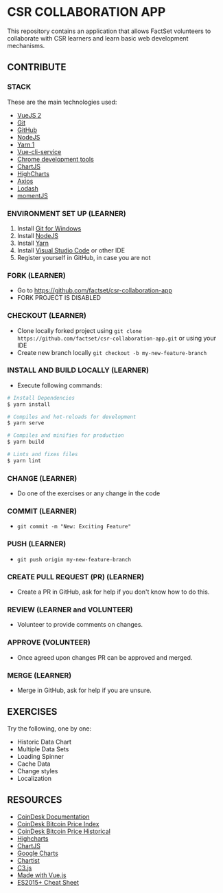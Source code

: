 # CSR COLLABORATION APP

This repository contains an application that allows FactSet volunteers to collaborate with CSR learners and learn basic web development mechanisms.

## CONTRIBUTE

### STACK

These are the main technologies used:

- [VueJS 2](https://vuejs.org/)
- [Git](https://git-scm.com/)
- [GitHub](https://github.com/)
- [NodeJS](https://nodejs.dev/)
- [Yarn 1](https://yarnpkg.com/)
- [Vue-cli-service](https://cli.vuejs.org/guide/cli-service.html)
- [Chrome development tools](https://developer.chrome.com/docs/devtools/)
- [ChartJS](https://www.chartjs.org/)
- [HighCharts](https://www.highcharts.com/)
- [Axios](https://www.npmjs.com/package/axios)
- [Lodash](https://lodash.com/)
- [momentJS](https://momentjs.com/)

### ENVIRONMENT SET UP (LEARNER)

1. Install [Git for Windows](https://gitforwindows.org/)
2. Install [NodeJS](https://nodejs.org/en/)
3. Install [Yarn](https://yarnpkg.com/lang/en/)
4. Install [Visual Studio Code](https://code.visualstudio.com/download) or other IDE
5. Register yourself in GitHub, in case you are not

### FORK (LEARNER)

- Go to https://github.com/factset/csr-collaboration-app
- FORK PROJECT IS DISABLED

### CHECKOUT (LEARNER)

- Clone locally forked project using ```git clone https://github.com/factset/csr-collaboration-app.git``` or using your IDE
- Create new branch locally ```git checkout -b my-new-feature-branch```

### INSTALL AND BUILD LOCALLY (LEARNER)

- Execute following commands:

```bash
# Install Dependencies
$ yarn install

# Compiles and hot-reloads for development
$ yarn serve

# Compiles and minifies for production
$ yarn build

# Lints and fixes files
$ yarn lint
```

### CHANGE (LEARNER)

- Do one of the exercises or any change in the code

### COMMIT (LEARNER)

- ```git commit -m "New: Exciting Feature"```

### PUSH (LEARNER)

- ```git push origin my-new-feature-branch```

### CREATE PULL REQUEST (PR) (LEARNER)

- Create a PR in GitHub, ask for help if you don't know how to do this.

### REVIEW (LEARNER and VOLUNTEER)

- Volunteer to provide comments on changes.

### APPROVE (VOLUNTEER)

- Once agreed upon changes PR can be approved and merged.

### MERGE (LEARNER)

- Merge in GitHub, ask for help if you are unsure.

## EXERCISES

Try the following, one by one:

- Historic Data Chart
- Multiple Data Sets
- Loading Spinner
- Cache Data
- Change styles
- Localization

## RESOURCES

- [CoinDesk Documentation](https://www.coindesk.com/api/)
- [CoinDesk Bitcoin Price Index](https://api.coindesk.com/v1/bpi/currentprice.json)
- [CoinDesk Bitcoin Price Historical](https://api.coindesk.com/v1/bpi/historical/close.json)
- [Highcharts](https://www.highcharts.com/)
- [ChartJS](https://www.chartjs.org/)
- [Google Charts](https://developers.google.com/chart/)
- [Chartist](https://gionkunz.github.io/chartist-js/)
- [C3.js](https://c3js.org/)
- [Made with Vue.js](https://madewithvuejs.com/charts)
- [ES2015+ Cheat Sheet](https://devhints.io/es6)
